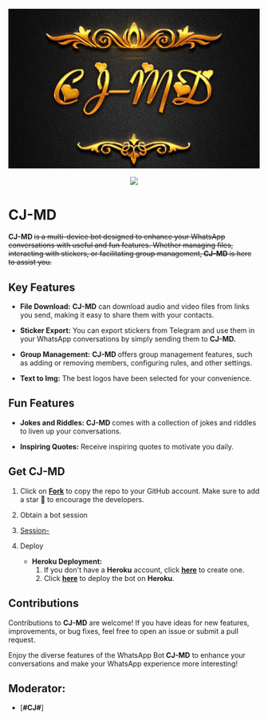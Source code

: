 ![banner](CJ.jpg)



<p align="center">
  <a href="https://github.com/DenverCoder1/readme-typing-svg"><img src="https://readme-typing-svg.herokuapp.com?font=Time+New+Roman&color=cyan&size=25&center=true&vCenter=true&width=600&height=100&lines=Assalamu+O+Allaikum+Allhamdulilai..&hearts;++;Self-taught+Back-End+Developer,;Always+creating+best+bots,;My+Hobby+Is+to+deploy+WhatsApp+bots,;Active+Hacker/Ready+to+hack+any+thing,;Love+to+learn+new+stuffs..<3"></a>
</p>







   


# CJ-MD 


<b>CJ-MD </b><del>is a multi-device bot designed to enhance your WhatsApp conversations with useful and fun features. Whether managing files, interacting with stickers, or facilitating group management,<b><del> CJ-MD </del></b>is here to assist you.</del>

## Key Features

- **File Download:** <b>CJ-MD</b> can download audio and video files from links you send, making it easy to share them with your contacts.

- **Sticker Export:** You can export stickers from Telegram and use them in your WhatsApp conversations by simply sending them to <b>CJ-MD.</b>

- **Group Management:** <b>CJ-MD </b>offers group management features, such as adding or removing members, configuring rules, and other settings.

- **Text to Img:** The best logos have been selected for your convenience.

## Fun Features

- **Jokes and Riddles:** <b>CJ-MD </b>comes with a collection of jokes and riddles to liven up your conversations.

- **Inspiring Quotes:** Receive inspiring quotes to motivate you daily.

## Get CJ-MD 

1. Click on **[Fork](https://github.com/CJMZEE/CJ-MD)** to copy the repo to your GitHub account. Make sure to add a star 🌟 to encourage the developers.

3. Obtain a bot session
4. [Session-](https://zokouscan.onrender.com) 

5. Deploy
   - **Heroku Deployment:**
     1. If you don't have a **Heroku** account, click [**here**](https://id.heroku.com/login) to create one.
     2. Click [**here**](https://dashboard.heroku.com/new?template=https://github.com/CJMZEE/CJ-MD) to deploy the bot on **Heroku**.

## Contributions

Contributions to <b> CJ-MD</b> are welcome! If you have ideas for new features, improvements, or bug fixes, feel free to open an issue or submit a pull request.

Enjoy the diverse features of the WhatsApp Bot<b> CJ-MD</b> to enhance your conversations and make your WhatsApp experience more interesting!

## Moderator:

- [**#CJ#**]

